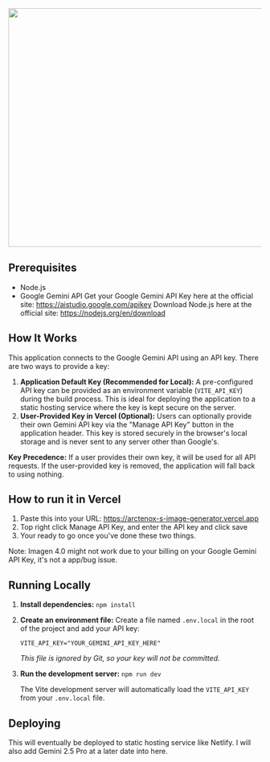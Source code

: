 <div align="center">
<img width="1200" height="475" alt="GHBanner" src="https://github.com/user-attachments/assets/0aa67016-6eaf-458a-adb2-6e31a0763ed6" />
</div>

## Prerequisites

- Node.js
- Google Gemini API
Get your Google Gemini API Key here at the official site: https://aistudio.google.com/apikey
Download Node.js here at the official site: https://nodejs.org/en/download

## How It Works

This application connects to the Google Gemini API using an API key. There are two ways to provide a key:

1.  **Application Default Key (Recommended for Local):** A pre-configured API key can be provided as an environment variable (`VITE_API_KEY`) during the build process. This is ideal for deploying the application to a static hosting service where the key is kept secure on the server.
2.  **User-Provided Key in Vercel (Optional):** Users can optionally provide their own Gemini API key via the "Manage API Key" button in the application header. This key is stored securely in the browser's local storage and is never sent to any server other than Google's.

**Key Precedence:** If a user provides their own key, it will be used for all API requests. If the user-provided key is removed, the application will fall back to using nothing.

## How to run it in Vercel

1. Paste this into your URL: https://arctenox-s-image-generator.vercel.app
2. Top right click Manage API Key, and enter the API key and click save
3. Your ready to go once you've done these two things.

Note: Imagen 4.0 might not work due to your billing on your Google Gemini API Key, it's not a app/bug issue.

## Running Locally

1.  **Install dependencies:**
    `npm install`
2.  **Create an environment file:**
    Create a file named `.env.local` in the root of the project and add your API key:
    ```
    VITE_API_KEY="YOUR_GEMINI_API_KEY_HERE"
    ```
    *This file is ignored by Git, so your key will not be committed.*
3.  **Run the development server:**
    `npm run dev`
    
    The Vite development server will automatically load the `VITE_API_KEY` from your `.env.local` file.

## Deploying

This will eventually be deployed to static hosting service like Netlify. I will also add Gemini 2.5 Pro at a later date into here.
